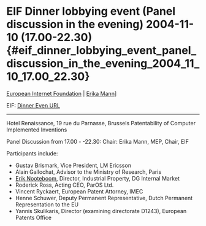 # EIF Dinner lobbying event (Panel discussion in the evening) 2004-11-10 (17.00-22.30) {#eif_dinner_lobbying_event_panel_discussion_in_the_evening_2004_11_10_17.00_22.30}

[ European Internet
Foundation]([EuropeanInternetFoundationEn "wikilink") \| [ Erika
Mann](ErikaMannEn "wikilink")\]

EIF: [Dinner Even
URL](http://www.eifonline.org/site/index.cfm?TID=1&BID=16&SID=1&LG=2&ART=46&back=44 "wikilink")

------------------------------------------------------------------------

Hotel Renaissance, 19 rue du Parnasse, Brussels Patentability of
Computer Implemented Inventions

Panel Discussion from 17.00 - -22.30: Chair: Erika Mann, MEP, Chair, EIF

Participants include:

-   Gustav Brismark, Vice President, LM Ericsson
-   Alain Gallochat, Advisor to the Ministry of Research, Paris
-   [ Erik Nooteboom](ErikNooteboomEn "wikilink"), Director, Industrial
    Property, DG Internal Market
-   Roderick Ross, Acting CEO, ParOS Ltd.
-   Vincent Ryckaert, European Patent Attorney, IMEC
-   Henne Schuwer, Deputy Permanent Representative, Dutch Permanent
    Representation to the EU
-   Yannis Skulikaris, Director (examining directorate D1243), European
    Patents Office
